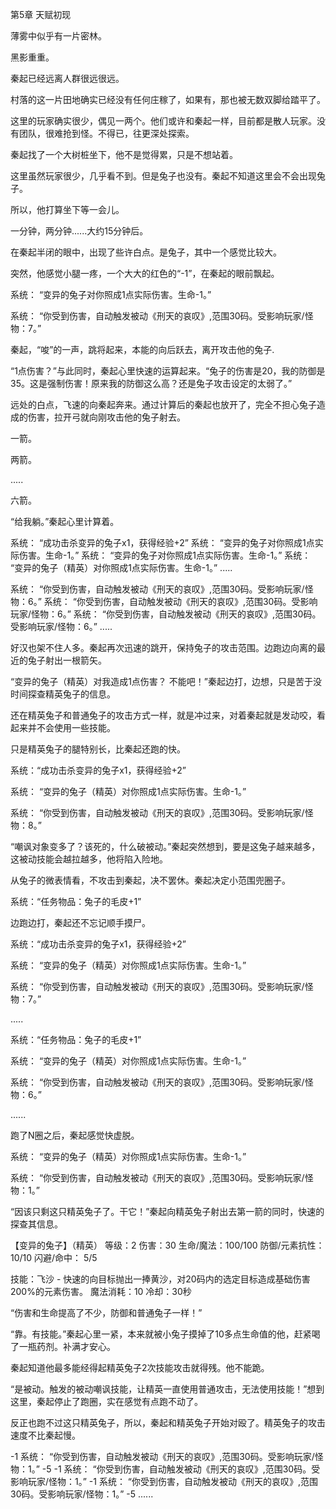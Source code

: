 第5章 天赋初现

薄雾中似乎有一片密林。

黑影重重。

秦起已经远离人群很远很远。

村落的这一片田地确实已经没有任何庄稼了，如果有，那也被无数双脚给踏平了。

这里的玩家确实很少，偶见一两个。他们或许和秦起一样，目前都是散人玩家。没有团队，很难抢到怪。不得已，往更深处探索。

秦起找了一个大树桩坐下，他不是觉得累，只是不想站着。

这里虽然玩家很少，几乎看不到。但是兔子也没有。秦起不知道这里会不会出现兔子。

所以，他打算坐下等一会儿。

一分钟，两分钟......大约15分钟后。

在秦起半闭的眼中，出现了些许白点。是兔子，其中一个感觉比较大。

突然，他感觉小腿一疼，一个大大的红色的“-1”，在秦起的眼前飘起。

系统： “变异的兔子对你照成1点实际伤害。生命-1。”

系统： “你受到伤害，自动触发被动《刑天的哀叹》,范围30码。受影响玩家/怪物：7。”

秦起，“唆”的一声，跳将起来，本能的向后跃去，离开攻击他的兔子.

“1点伤害？”与此同时，秦起心里快速的运算起来。“兔子的伤害是20，我的防御是35。这是强制伤害！原来我的防御这么高？还是兔子攻击设定的太弱了。”

远处的白点，飞速的向秦起奔来。通过计算后的秦起也放开了，完全不担心兔子造成的伤害，拉开弓就向刚攻击他的兔子射去。

一箭。

两箭。

.....

六箭。

“给我躺。”秦起心里计算着。

系统： “成功击杀变异的兔子x1，获得经验+2”
系统： “变异的兔子对你照成1点实际伤害。生命-1。”
系统： “变异的兔子对你照成1点实际伤害。生命-1。”
系统： “变异的兔子（精英）对你照成1点实际伤害。生命-1。”
.....

系统： “你受到伤害，自动触发被动《刑天的哀叹》,范围30码。受影响玩家/怪物：6。”
系统： “你受到伤害，自动触发被动《刑天的哀叹》,范围30码。受影响玩家/怪物：6。”
系统： “你受到伤害，自动触发被动《刑天的哀叹》,范围30码。受影响玩家/怪物：6。”
.....

好汉也架不住人多。秦起再次迅速的跳开，保持兔子的攻击范围。边跑边向离的最近的兔子射出一根箭矢。

“变异的兔子（精英）对我造成1点伤害？ 不能吧！”秦起边打，边想，只是苦于没时间探查精英兔子的信息。

还在精英兔子和普通兔子的攻击方式一样，就是冲过来，对着秦起就是发动咬，看起来并不会使用一些技能。

只是精英兔子的腿特别长，比秦起还跑的快。

系统：“成功击杀变异的兔子x1，获得经验+2”

系统： “变异的兔子（精英）对你照成1点实际伤害。生命-1。”

系统： “你受到伤害，自动触发被动《刑天的哀叹》,范围30码。受影响玩家/怪物：8。”


“嘲讽对象变多了？该死的，什么破被动。”秦起突然想到，要是这兔子越来越多，这被动技能会越拉越多，他将陷入险地。


从兔子的微表情看，不攻击到秦起，决不罢休。秦起决定小范围兜圈子。

系统：“任务物品：兔子的毛皮+1”

边跑边打，秦起还不忘记顺手摸尸。

系统：“成功击杀变异的兔子x1，获得经验+2”

系统： “变异的兔子（精英）对你照成1点实际伤害。生命-1。”

系统： “你受到伤害，自动触发被动《刑天的哀叹》,范围30码。受影响玩家/怪物：7。”

.....

系统：“任务物品：兔子的毛皮+1”

系统： “变异的兔子（精英）对你照成1点实际伤害。生命-1。”

系统： “你受到伤害，自动触发被动《刑天的哀叹》,范围30码。受影响玩家/怪物：6。”

......

跑了N圈之后，秦起感觉快虚脱。

系统： “变异的兔子（精英）对你照成1点实际伤害。生命-1。”

系统： “你受到伤害，自动触发被动《刑天的哀叹》,范围30码。受影响玩家/怪物：1。”

“因该只剩这只精英兔子了。干它！”秦起向精英兔子射出去第一箭的同时，快速的探查其信息。

【变异的兔子】（精英）
等级：2
伤害：30
生命/魔法：100/100
防御/元素抗性： 10/10
闪避/命中： 5/5

技能：飞沙 - 快速的向目标抛出一捧黄沙，对20码内的选定目标造成基础伤害200%的元素伤害。
魔法消耗：10
冷却：30秒

“伤害和生命提高了不少，防御和普通兔子一样！”

“靠。有技能。”秦起心里一紧，本来就被小兔子摸掉了10多点生命值的他，赶紧喝了一瓶药剂。补满才安心。

秦起知道他最多能经得起精英兔子2次技能攻击就得残。他不能跪。

“是被动。触发的被动嘲讽技能，让精英一直使用普通攻击，无法使用技能！”想到这里，秦起停止了跑圈，实在感觉有点跑不动了。

反正也跑不过这只精英兔子，所以，秦起和精英兔子开始对殴了。精英兔子的攻击速度不比秦起慢。

-1
系统： “你受到伤害，自动触发被动《刑天的哀叹》,范围30码。受影响玩家/怪物：1。”
-5
-1
系统： “你受到伤害，自动触发被动《刑天的哀叹》,范围30码。受影响玩家/怪物：1。”
-1
系统： “你受到伤害，自动触发被动《刑天的哀叹》,范围30码。受影响玩家/怪物：1。”
-5
......

